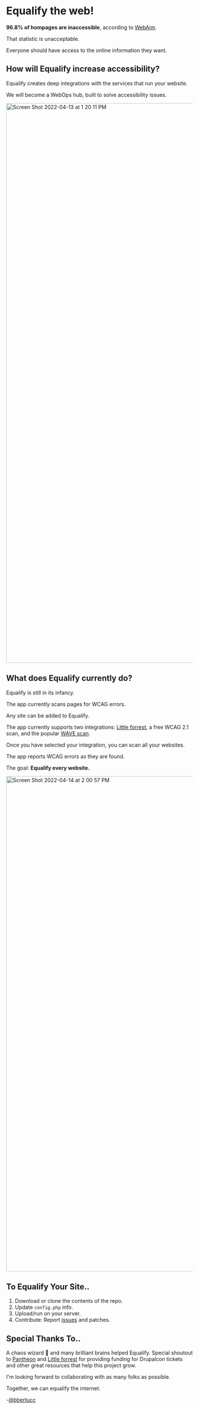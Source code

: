 # Equalify the web!

**96.8% of hompages are inaccessible**, according to [WebAim](https://webaim.org/projects/million/).

That statistic is unacceptable.

Everyone should have access to the online information they want.

## How will Equalify increase accessibility?

Equalify creates deep integrations with the services that run your website. 

We will become a WebOps hub, built to solve accessibility issues. 

<img width="1510" alt="Screen Shot 2022-04-13 at 1 20 11 PM" src="https://user-images.githubusercontent.com/46652/163245142-f9844463-ba06-466e-aac1-92e069d07994.png">


## What does Equalify currently do?

Equalify is still in its infancy.

The app currently scans pages for WCAG errors.

Any site can be added to Equalify.

The app currently supports two integrations: [Little forrest](https://littleforest.co.uk/feature/web-accessibility/), a free WCAG 2.1 scan, and the popular [WAVE scan](https://wave.webaim.org/). 

Once you have selected your integration, you can scan all your websites.

The app reports WCAG errors as they are found.

The goal: **Equalify every website.**

<img width="1336" alt="Screen Shot 2022-04-14 at 2 00 57 PM" src="https://user-images.githubusercontent.com/46652/163458795-b3d08005-0910-4f3d-b0a0-3aa5ea829a7c.png">

## To Equalify Your Site..
1. Download or clone the contents of the repo.
2. Update `config.php` info.
3. Upload/run on your server.
4. Contribute: Report [issues](https://github.com/bbertucc/equalify/issues) and patches.

## Special Thanks To..
A chaos wizard 🧙 and many brilliant brains helped Equalify. Special shoutout to [Pantheon](https://pantheon.io/) and [Little forrest](https://littleforest.co.uk/feature/web-accessibility/) for providing funding for Drupalcon tickets and other great resources that help this project grow. 

I'm looking forward to collaborating with as many folks as possible.

Together, we can equalify the internet.

-[@bbertucc](https://github.com/bbertucc)
